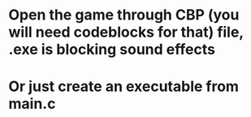 # Open the game through CBP (you will need codeblocks for that) file, .exe is blocking sound effects
# Or just create an executable from main.c